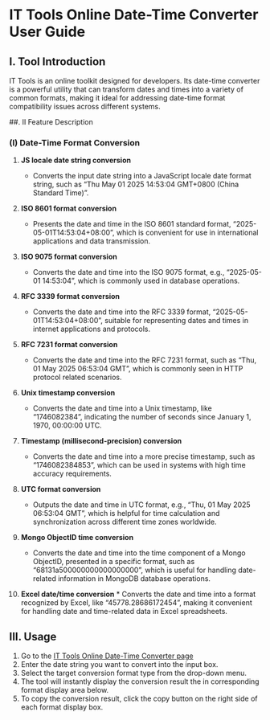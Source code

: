 # IT Tools Online Date-Time Converter User Guide

## I. Tool Introduction

IT Tools is an online toolkit designed for developers. Its date-time converter is a powerful utility that can transform dates and times into a variety of common formats, making it ideal for addressing date-time format compatibility issues across different systems.

##. II Feature Description

### (I) Date-Time Format Conversion

  1. **JS locale date string conversion**
     * Converts the input date string into a JavaScript locale date format string, such as “Thu May 01 2025 14:53:04 GMT+0800 (China Standard Time)”.

  2. **ISO 8601 format conversion**
     * Presents the date and time in the ISO 8601 standard format, “2025-05-01T14:53:04+08:00”, which is convenient for use in international applications and data transmission.

  3. **ISO 9075 format conversion**
     * Converts the date and time into the ISO 9075 format, e.g., “2025-05-01 14:53:04”, which is commonly used in database operations.

  4. **RFC 3339 format conversion**
     * Converts the date and time into the RFC 3339 format, “2025-05-01T14:53:04+08:00”, suitable for representing dates and times in internet applications and protocols.

  5. **RFC 7231 format conversion**
     * Converts the date and time into the RFC 7231 format, such as “Thu, 01 May 2025 06:53:04 GMT”, which is commonly seen in HTTP protocol related scenarios.

  6. **Unix timestamp conversion**
     * Converts the date and time into a Unix timestamp, like “1746082384”, indicating the number of seconds since January 1, 1970, 00:00:00 UTC.

  7. **Timestamp (millisecond-precision) conversion**
     * Converts the date and time into a more precise timestamp, such as “1746082384853”, which can be used in systems with high time accuracy requirements.

  8. **UTC format conversion**
     * Outputs the date and time in UTC format, e.g., “Thu, 01 May 2025 06:53:04 GMT”, which is helpful for time calculation and synchronization across different time zones worldwide.

  9. **Mongo ObjectID time conversion**
     * Converts the date and time into the time component of a Mongo ObjectID, presented in a specific format, such as “68131a500000000000000000”, which is useful for handling date-related information in MongoDB database operations.

  10. **Excel date/time conversion**
     * Converts the date and time into a format recognized by Excel, like “45778.28686172454”, making it convenient for handling date and time-related data in Excel spreadsheets.

## III. Usage

  1. Go to the [IT Tools Online Date-Time Converter page](https://it-tools.tech/date-converter)
  2. Enter the date string you want to convert into the input box.
  3. Select the target conversion format type from the drop-down menu.
  4. The tool will instantly display the conversion result the in corresponding format display area below.
  5. To copy the conversion result, click the copy button on the right side of each format display box.